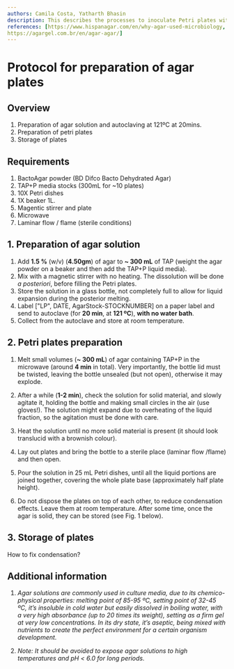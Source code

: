 ```yaml
---
authors: Camila Costa, Yatharth Bhasin
description: This describes the processes to inoculate Petri plates with Chlamydomonas: the agar solution for the medium, the Petri plates preparation, and how to streak them up with cells.
references: [https://www.hispanagar.com/en/why-agar-used-microbiology, 
https://agargel.com.br/en/agar-agar/]
---
```


# Protocol for preparation of agar plates

## Overview

1. Preparation of agar solution and autoclaving at 121ºC at 20mins.
2. Preparation of petri plates
3. Storage of plates

## Requirements

1. BactoAgar powder (BD Difco Bacto Dehydrated Agar)
2. TAP+P media stocks (300mL for ~10 plates)
3. 10X Petri dishes
4. 1X beaker 1L.
5. Magentic stirrer and plate
6. Microwave
7. Laminar flow / flame (sterile conditions)

## 1. Preparation of agar solution

1. Add  **1.5 %** (w/v) (**4.50gm**) of agar to **~ 300 mL** of TAP (weight the agar powder on a beaker and then add the TAP+P liquid media).
2. Mix with a magnetic stirrer with no heating. The dissolution will be done *a posteriori*, before filling the Petri plates.
3. Store the solution in a glass bottle, not completely full to allow for liquid expansion during the posterior melting.
4. Label ["LP", DATE, AgarStock-STOCKNUMBER] on a paper label and send to autoclave (for **20 min**, at **121 ºC**), **with no water bath**.
5. Collect from the autoclave and store at room temperature.

## 2. Petri plates preparation

1. Melt small volumes (**~ 300 mL**) of agar containing TAP+P in the microwave (around **4 min** in total). Very importantly, the bottle lid must be twisted, leaving the bottle unsealed (but not open), otherwise it may explode.

2. After a while (**1-2 min**), check the solution for solid material, and slowly agitate it, holding the bottle and making small circles in the air (use gloves!). The solution might expand due to overheating of the liquid fraction, so the agitation must be done with care.

3. Heat the solution until no more solid material is present (it should look translucid with a brownish colour).

4. Lay out plates and bring the bottle to a sterile place (laminar flow /flame) and then open.

5. Pour the solution in 25 mL Petri dishes, until all the liquid portions are joined together, covering the whole plate base (approximately half plate height).

6. Do not dispose the plates on top of each other, to reduce condensation effects. Leave them at room temperature. After some time, once the agar is solid, they can be stored (see Fig. 1 below).


## 3. Storage of plates

How to fix condensation?

## Additional information

1. *Agar solutions are commonly used in culture media, due to its chemico-physical properties: melting point of 85-95 ºC, setting point of 32-45 ºC, it’s insoluble in cold water but easily dissolved in boiling water, with a very high absorbance (up to 20 times its weight), setting as a firm gel at very low concentrations. In its dry state, it’s aseptic, being mixed with nutrients to create the perfect environment for a certain organism development.*

2. *Note: It should be avoided to expose agar solutions to high temperatures and pH <* *6.0 for long periods.*

